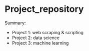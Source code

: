 # Project_repository

Summary:
  - Project 1: web scraping & scripting
  - Project 2: data science
  - Project 3: machine learning
